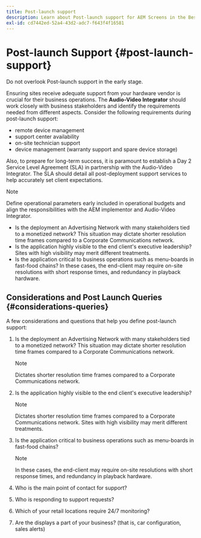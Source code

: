 ```yaml
---
title: Post-launch support
description: Learn about Post-launch support for AEM Screens in the Best Practices Guide.
exl-id: cd7442ed-52a4-43d2-adc7-f643f4f16581
---
```

# Post-launch Support {#post-launch-support}

Do not overlook Post-launch support in the early stage. 

Ensuring sites receive adequate support from your hardware vendor is crucial for their business operations. The **Audio-Video Integrator** should work closely with business stakeholders and identify the requirements needed from different aspects.
Consider the following requirements during post-launch support:

* remote device management
* support center availability
* on-site technician support
* device management (warranty support and spare device storage)

Also, to prepare for long-term success, it is paramount to establish a Day 2 Service Level Agreement (SLA) in partnership with the Audio-Video Integrator. The SLA should detail all post-deployment support services to help accurately set client expectations.

>[!NOTE]
>
>Define operational parameters early included in operational budgets and align the responsibilities with the AEM implementor and Audio-Video Integrator.
>
>* Is the deployment an Advertising Network with many stakeholders tied to a monetized network? This situation may dictate shorter resolution time frames compared to a Corporate Communications network.
>* Is the application highly visible to the end client's executive leadership? Sites with high visibility may merit different treatments.
>* Is the application critical to business operations such as menu-boards in fast-food chains? In these cases, the end-client may require on-site resolutions with short response times, and redundancy in playback hardware.

## Considerations and Post Launch Queries {#considerations-queries}

A few considerations and questions that help you define post-launch support:

1. Is the deployment an Advertising Network with many stakeholders tied to a monetized network? This situation may dictate shorter resolution time frames compared to a Corporate Communications network.
  
   >[!NOTE]
   >
   >Dictates shorter resolution time frames compared to a Corporate Communications network.

1. Is the application highly visible to the end client's executive leadership? 

   >[!NOTE]
   >
   >Dictates shorter resolution time frames compared to a Corporate Communications network. Sites with high visibility may merit different treatments.

1. Is the application critical to business operations such as menu-boards in fast-food chains? 

   >[!NOTE]
   >
   >In these cases, the end-client may require on-site resolutions with short response times, and redundancy in playback hardware.

1. Who is the main point of contact for support?

1. Who is responding to support requests?

1. Which of your retail locations require 24/7 monitoring?

1. Are the displays a part of your business? (that is, car configuration, sales alerts)
